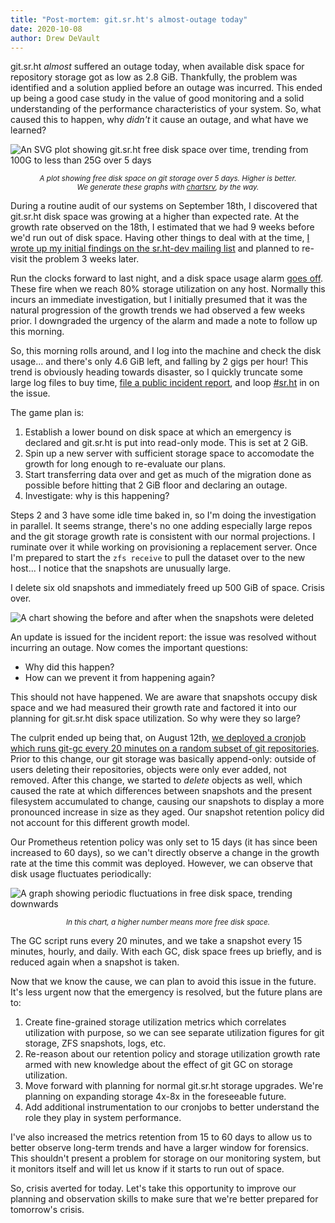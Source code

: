 ```yaml
---
title: "Post-mortem: git.sr.ht's almost-outage today"
date: 2020-10-08
author: Drew DeVault
---
```


git.sr.ht *almost* suffered an outage today, when available disk space for
repository storage got as low as 2.8 GiB. Thankfully, the problem was identified
and a solution applied before an outage was incurred. This ended up being a good
case study in the value of good monitoring and a solid understanding of the
performance characteristics of your system. So, what caused this to happen, why
*didn't* it cause an outage, and what have we learned?

![An SVG plot showing git.sr.ht free disk space over time, trending from 100G to less than 25G over 5 days](/git.sr.ht-disk-over-time.svg)

<em style="text-align: center; display: block">
  <small>
    A plot showing free disk space on git storage over 5 days. Higher is better.
    <br />
    We generate these graphs with <a
      href="https://sr.ht/~sircmpwn/chartsrv"
      rel="noopener"
    >chartsrv</a>, by the way.
  </small>
</em>

During a routine audit of our systems on September 18th, I discovered that
git.sr.ht disk space was growing at a higher than expected rate. At the growth
rate observed on the 18th, I estimated that we had 9 weeks before we'd run out
of disk space. Having other things to deal with at the time, [I wrote up my
initial findings on the sr.ht-dev mailing list][sr.ht-dev thread] and planned to
re-visit the problem 3 weeks later.

[sr.ht-dev thread]: https://lists.sr.ht/~sircmpwn/sr.ht-dev/%3CC5QM8KFLQUHN.2796RCC83HBHA%40homura%3E

Run the clocks forward to last night, and a disk space usage alarm [goes
off][alarm]. These fire when we reach 80% storage utilization on any host.
Normally this incurs an immediate investigation, but I initially presumed that
it was the natural progression of the growth trends we had observed a few weeks
prior. I downgraded the urgency of the alarm and made a note to follow up this
morning.

[alarm]: https://lists.sr.ht/~sircmpwn/sr.ht-ops/%3C1602078072831595278.11616517120117617331%40metrics%3E

So, this morning rolls around, and I log into the machine and check the disk
usage... and there's only 4.6 GiB left, and falling by 2 gigs per hour! This
trend is obviously heading towards disaster, so I quickly truncate some large
log files to buy time, [file a public incident report][status report], and loop
[#sr.ht](http://webchat.freenode.net/?channels=%23sr.ht&uio=d4) in on the issue.

[status report]: https://status.sr.ht/issues/2020-10-08-git.sr.ht-disk-usage/

The game plan is:

1. Establish a lower bound on disk space at which an emergency is declared and
   git.sr.ht is put into read-only mode. This is set at 2 GiB.
2. Spin up a new server with sufficient storage space to accomodate the growth
   for long enough to re-evaluate our plans.
3. Start transferring data over and get as much of the migration done as
   possible before hitting that 2 GiB floor and declaring an outage.
4. Investigate: why is this happening?

Steps 2 and 3 have some idle time baked in, so I'm doing the investigation in
parallel. It seems strange, there's no one adding especially large repos and the
git storage growth rate is consistent with our normal projections. I ruminate
over it while working on provisioning a replacement server. Once I'm prepared to
start the `zfs receive` to pull the dataset over to the new host... I notice
that the snapshots are unusually large.

I delete six old snapshots and immediately freed up 500 GiB of space. Crisis
over.

![A chart showing the before and after when the snapshots were deleted](/git.sr.ht-snapshots-freed.svg)

An update is issued for the incident report: the issue was resolved without
incurring an outage. Now comes the important questions:

- Why did this happen?
- How can we prevent it from happening again?

This should not have happened. We are aware that snapshots occupy disk space and
we had measured their growth rate and factored it into our planning for
git.sr.ht disk space utilization. So why were they so large?

The culprit ended up being that, on August 12th, [we deployed a cronjob which
runs git-gc every 20 minutes on a random subset of git repositories][git gc commit].
Prior to this change, our git storage was basically append-only: outside of
users deleting their repositories, objects were only ever added, not removed.
After this change, we started to *delete* objects as well, which caused the
rate at which differences between snapshots and the present filesystem
accumulated to change, causing our snapshots to display a more pronounced
increase in size as they aged. Our snapshot retention policy did not account for
this different growth model.

[git gc commit]: https://git.sr.ht/~sircmpwn/git.sr.ht/commit/b2ddc75f0b66debe09b7c6af4837b7817a1a018d

Our Prometheus retention policy was only set to 15 days (it has since been
increased to 60 days), so we can't directly observe a change in the growth rate
at the time this commit was deployed. However, we can observe that disk usage
fluctuates periodically:

![A graph showing periodic fluctuations in free disk space, trending downwards](/git.sr.ht-periodic-fluctuations.svg)

<em style="text-align: center; display: block">
  <small>In this chart, a higher number means more free disk space.</small>
</em>

The GC script runs every 20 minutes, and we take a snapshot every 15 minutes,
hourly, and daily. With each GC, disk space frees up briefly, and is reduced
again when a snapshot is taken.

Now that we know the cause, we can plan to avoid this issue in the future. It's
less urgent now that the emergency is resolved, but the future plans are to:

1. Create fine-grained storage utilization metrics which correlates utilization
   with purpose, so we can see separate utilization figures for git storage, ZFS
   snapshots, logs, etc.
2. Re-reason about our retention policy and storage utilization growth rate
   armed with new knowledge about the effect of git GC on storage utilization.
3. Move forward with planning for normal git.sr.ht storage upgrades. We're
   planning on expanding storage 4x-8x in the foreseeable future.
4. Add additional instrumentation to our cronjobs to better understand the role
   they play in system performance.

I've also increased the metrics retention from 15 to 60 days to allow us to
better observe long-term trends and have a larger window for forensics. This
shouldn't present a problem for storage on our monitoring system, but it
monitors itself and will let us know if it starts to run out of space.

So, crisis averted for today. Let's take this opportunity to improve our
planning and observation skills to make sure that we're better prepared for
tomorrow's crisis.
